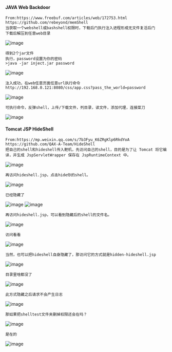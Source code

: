  #### JAVA Web Backdoor
	From:https://www.freebuf.com/articles/web/172753.html
	https://github.com/rebeyond/memShell
	当获取一个webshell或bashshell权限时，下载后门执行注入进程形成无文件复活后门
	下载后解压到任意web目录
![image](/assets/Pentest_Note/master/img/605.png)

	得到2个jar文件
	执行，password设置为你的密码
	>java -jar inject.jar password
![image](/assets/Pentest_Note/master/img/606.png)

	注入成功，在web任意页面任意url执行命令
	http://192.168.0.121:8080/css/app.css?pass_the_world=password
![image](/assets/Pentest_Note/master/img/607.png)

	可执行命令，反弹shell，上传/下载文件，列目录，读文件，添加代理，连接菜刀
![image](/assets/Pentest_Note/master/img/608.png)
 #### Tomcat JSP HideShell
	From:https://mp.weixin.qq.com/s/7b3Fyu_K6ZRgKlp6RkdYoA
	https://github.com/QAX-A-Team/HideShell
	把自己的shell和hideshell传入靶机，先访问自己的shell，目的是为了让 Tomcat 将它编译，并生成 JspServletWrapper 保存在 JspRuntimeContext 中。
![image](/assets/Pentest_Note/master/img/609.png)

	再访问hideshell.jsp，点击hide你的shell。
![image](/assets/Pentest_Note/master/img/610.png)

	已经隐藏了
![image](/assets/Pentest_Note/master/img/611.png)
![image](/assets/Pentest_Note/master/img/612.png)

	再访问hideshell.jsp，可以看到隐藏后的shell的文件名。
![image](/assets/Pentest_Note/master/img/613.png)

	访问看看
![image](/assets/Pentest_Note/master/img/614.png)

	当然，也可以把hideshell自身隐藏了，那访问它的方式就是hidden-hideshell.jsp
![image](/assets/Pentest_Note/master/img/615.png)

	目录里啥都没了
![image](/assets/Pentest_Note/master/img/616.png)

	此方式隐藏之后请求不会产生日志
![image](/assets/Pentest_Note/master/img/617.png)
	
	那如果把shelltest文件夹删掉权限还会在吗？
![image](/assets/Pentest_Note/master/img/618.png)

	是在的
![image](/assets/Pentest_Note/master/img/619.png)
